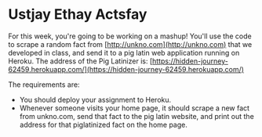 # Ustjay Ethay Actsfay

For this week, you're going to be working on a mashup! You'll use the code to scrape a random fact from [http://unkno.com](http://unkno.com) that we developed in class, and send it to a pig latin web application running on Heroku. The address of the Pig Latinizer is: [https://hidden-journey-62459.herokuapp.com/](https://hidden-journey-62459.herokuapp.com/)

The requirements are:
  * You should deploy your assignment to Heroku.
  * Whenever someone visits your home page, it should scrape a new fact from unkno.com, send that fact to the pig latin website, and print out the address for that piglatinized fact on the home page.
